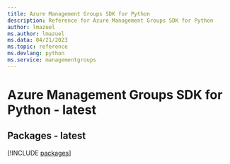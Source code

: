 ```yaml
---
title: Azure Management Groups SDK for Python
description: Reference for Azure Management Groups SDK for Python
author: lmazuel
ms.author: lmazuel
ms.data: 04/21/2023
ms.topic: reference
ms.devlang: python
ms.service: managementgroups
---
```

# Azure Management Groups SDK for Python - latest
## Packages - latest
[!INCLUDE [packages](management-groups-index.md)]